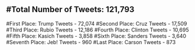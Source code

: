 #Total Number of Tweets: 121,793 
---
#First Place: Trump Tweets - 72,074
#Second Place: Cruz Tweets - 17,509
#Third Place: Rubio Tweets - 12,186
#Fourth Place: Clinton Tweets - 10,695
#Fifth Place: Kasich Tweets - 3,858
#Sixth Place: Sanders Tweets - 3,640
#Seventh Place: Jeb! Tweets - 960
#Last Place: Carson Tweets - 873
